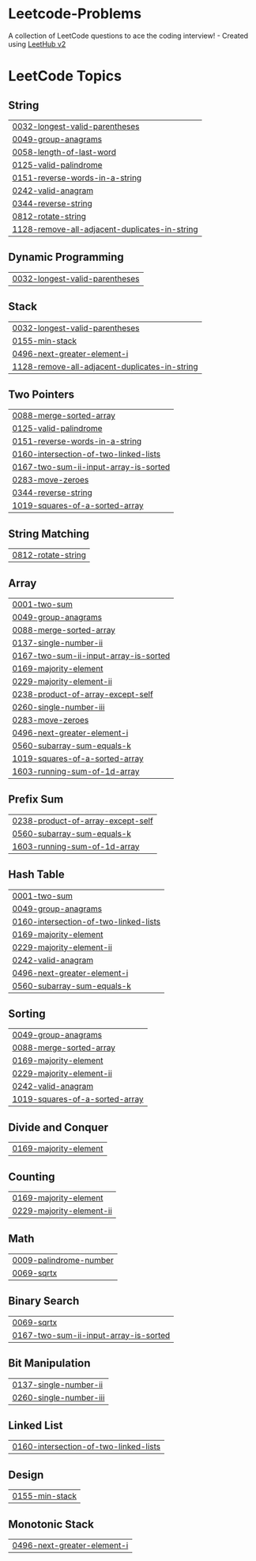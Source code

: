 # Leetcode-Problems
A collection of LeetCode questions to ace the coding interview! - Created using [LeetHub v2](https://github.com/arunbhardwaj/LeetHub-2.0)

<!---LeetCode Topics Start-->
# LeetCode Topics
## String
|  |
| ------- |
| [0032-longest-valid-parentheses](https://github.com/Krisanth-21/Leetcode-Problems/tree/master/0032-longest-valid-parentheses) |
| [0049-group-anagrams](https://github.com/Krisanth-21/Leetcode-Problems/tree/master/0049-group-anagrams) |
| [0058-length-of-last-word](https://github.com/Krisanth-21/Leetcode-Problems/tree/master/0058-length-of-last-word) |
| [0125-valid-palindrome](https://github.com/Krisanth-21/Leetcode-Problems/tree/master/0125-valid-palindrome) |
| [0151-reverse-words-in-a-string](https://github.com/Krisanth-21/Leetcode-Problems/tree/master/0151-reverse-words-in-a-string) |
| [0242-valid-anagram](https://github.com/Krisanth-21/Leetcode-Problems/tree/master/0242-valid-anagram) |
| [0344-reverse-string](https://github.com/Krisanth-21/Leetcode-Problems/tree/master/0344-reverse-string) |
| [0812-rotate-string](https://github.com/Krisanth-21/Leetcode-Problems/tree/master/0812-rotate-string) |
| [1128-remove-all-adjacent-duplicates-in-string](https://github.com/Krisanth-21/Leetcode-Problems/tree/master/1128-remove-all-adjacent-duplicates-in-string) |
## Dynamic Programming
|  |
| ------- |
| [0032-longest-valid-parentheses](https://github.com/Krisanth-21/Leetcode-Problems/tree/master/0032-longest-valid-parentheses) |
## Stack
|  |
| ------- |
| [0032-longest-valid-parentheses](https://github.com/Krisanth-21/Leetcode-Problems/tree/master/0032-longest-valid-parentheses) |
| [0155-min-stack](https://github.com/Krisanth-21/Leetcode-Problems/tree/master/0155-min-stack) |
| [0496-next-greater-element-i](https://github.com/Krisanth-21/Leetcode-Problems/tree/master/0496-next-greater-element-i) |
| [1128-remove-all-adjacent-duplicates-in-string](https://github.com/Krisanth-21/Leetcode-Problems/tree/master/1128-remove-all-adjacent-duplicates-in-string) |
## Two Pointers
|  |
| ------- |
| [0088-merge-sorted-array](https://github.com/Krisanth-21/Leetcode-Problems/tree/master/0088-merge-sorted-array) |
| [0125-valid-palindrome](https://github.com/Krisanth-21/Leetcode-Problems/tree/master/0125-valid-palindrome) |
| [0151-reverse-words-in-a-string](https://github.com/Krisanth-21/Leetcode-Problems/tree/master/0151-reverse-words-in-a-string) |
| [0160-intersection-of-two-linked-lists](https://github.com/Krisanth-21/Leetcode-Problems/tree/master/0160-intersection-of-two-linked-lists) |
| [0167-two-sum-ii-input-array-is-sorted](https://github.com/Krisanth-21/Leetcode-Problems/tree/master/0167-two-sum-ii-input-array-is-sorted) |
| [0283-move-zeroes](https://github.com/Krisanth-21/Leetcode-Problems/tree/master/0283-move-zeroes) |
| [0344-reverse-string](https://github.com/Krisanth-21/Leetcode-Problems/tree/master/0344-reverse-string) |
| [1019-squares-of-a-sorted-array](https://github.com/Krisanth-21/Leetcode-Problems/tree/master/1019-squares-of-a-sorted-array) |
## String Matching
|  |
| ------- |
| [0812-rotate-string](https://github.com/Krisanth-21/Leetcode-Problems/tree/master/0812-rotate-string) |
## Array
|  |
| ------- |
| [0001-two-sum](https://github.com/Krisanth-21/Leetcode-Problems/tree/master/0001-two-sum) |
| [0049-group-anagrams](https://github.com/Krisanth-21/Leetcode-Problems/tree/master/0049-group-anagrams) |
| [0088-merge-sorted-array](https://github.com/Krisanth-21/Leetcode-Problems/tree/master/0088-merge-sorted-array) |
| [0137-single-number-ii](https://github.com/Krisanth-21/Leetcode-Problems/tree/master/0137-single-number-ii) |
| [0167-two-sum-ii-input-array-is-sorted](https://github.com/Krisanth-21/Leetcode-Problems/tree/master/0167-two-sum-ii-input-array-is-sorted) |
| [0169-majority-element](https://github.com/Krisanth-21/Leetcode-Problems/tree/master/0169-majority-element) |
| [0229-majority-element-ii](https://github.com/Krisanth-21/Leetcode-Problems/tree/master/0229-majority-element-ii) |
| [0238-product-of-array-except-self](https://github.com/Krisanth-21/Leetcode-Problems/tree/master/0238-product-of-array-except-self) |
| [0260-single-number-iii](https://github.com/Krisanth-21/Leetcode-Problems/tree/master/0260-single-number-iii) |
| [0283-move-zeroes](https://github.com/Krisanth-21/Leetcode-Problems/tree/master/0283-move-zeroes) |
| [0496-next-greater-element-i](https://github.com/Krisanth-21/Leetcode-Problems/tree/master/0496-next-greater-element-i) |
| [0560-subarray-sum-equals-k](https://github.com/Krisanth-21/Leetcode-Problems/tree/master/0560-subarray-sum-equals-k) |
| [1019-squares-of-a-sorted-array](https://github.com/Krisanth-21/Leetcode-Problems/tree/master/1019-squares-of-a-sorted-array) |
| [1603-running-sum-of-1d-array](https://github.com/Krisanth-21/Leetcode-Problems/tree/master/1603-running-sum-of-1d-array) |
## Prefix Sum
|  |
| ------- |
| [0238-product-of-array-except-self](https://github.com/Krisanth-21/Leetcode-Problems/tree/master/0238-product-of-array-except-self) |
| [0560-subarray-sum-equals-k](https://github.com/Krisanth-21/Leetcode-Problems/tree/master/0560-subarray-sum-equals-k) |
| [1603-running-sum-of-1d-array](https://github.com/Krisanth-21/Leetcode-Problems/tree/master/1603-running-sum-of-1d-array) |
## Hash Table
|  |
| ------- |
| [0001-two-sum](https://github.com/Krisanth-21/Leetcode-Problems/tree/master/0001-two-sum) |
| [0049-group-anagrams](https://github.com/Krisanth-21/Leetcode-Problems/tree/master/0049-group-anagrams) |
| [0160-intersection-of-two-linked-lists](https://github.com/Krisanth-21/Leetcode-Problems/tree/master/0160-intersection-of-two-linked-lists) |
| [0169-majority-element](https://github.com/Krisanth-21/Leetcode-Problems/tree/master/0169-majority-element) |
| [0229-majority-element-ii](https://github.com/Krisanth-21/Leetcode-Problems/tree/master/0229-majority-element-ii) |
| [0242-valid-anagram](https://github.com/Krisanth-21/Leetcode-Problems/tree/master/0242-valid-anagram) |
| [0496-next-greater-element-i](https://github.com/Krisanth-21/Leetcode-Problems/tree/master/0496-next-greater-element-i) |
| [0560-subarray-sum-equals-k](https://github.com/Krisanth-21/Leetcode-Problems/tree/master/0560-subarray-sum-equals-k) |
## Sorting
|  |
| ------- |
| [0049-group-anagrams](https://github.com/Krisanth-21/Leetcode-Problems/tree/master/0049-group-anagrams) |
| [0088-merge-sorted-array](https://github.com/Krisanth-21/Leetcode-Problems/tree/master/0088-merge-sorted-array) |
| [0169-majority-element](https://github.com/Krisanth-21/Leetcode-Problems/tree/master/0169-majority-element) |
| [0229-majority-element-ii](https://github.com/Krisanth-21/Leetcode-Problems/tree/master/0229-majority-element-ii) |
| [0242-valid-anagram](https://github.com/Krisanth-21/Leetcode-Problems/tree/master/0242-valid-anagram) |
| [1019-squares-of-a-sorted-array](https://github.com/Krisanth-21/Leetcode-Problems/tree/master/1019-squares-of-a-sorted-array) |
## Divide and Conquer
|  |
| ------- |
| [0169-majority-element](https://github.com/Krisanth-21/Leetcode-Problems/tree/master/0169-majority-element) |
## Counting
|  |
| ------- |
| [0169-majority-element](https://github.com/Krisanth-21/Leetcode-Problems/tree/master/0169-majority-element) |
| [0229-majority-element-ii](https://github.com/Krisanth-21/Leetcode-Problems/tree/master/0229-majority-element-ii) |
## Math
|  |
| ------- |
| [0009-palindrome-number](https://github.com/Krisanth-21/Leetcode-Problems/tree/master/0009-palindrome-number) |
| [0069-sqrtx](https://github.com/Krisanth-21/Leetcode-Problems/tree/master/0069-sqrtx) |
## Binary Search
|  |
| ------- |
| [0069-sqrtx](https://github.com/Krisanth-21/Leetcode-Problems/tree/master/0069-sqrtx) |
| [0167-two-sum-ii-input-array-is-sorted](https://github.com/Krisanth-21/Leetcode-Problems/tree/master/0167-two-sum-ii-input-array-is-sorted) |
## Bit Manipulation
|  |
| ------- |
| [0137-single-number-ii](https://github.com/Krisanth-21/Leetcode-Problems/tree/master/0137-single-number-ii) |
| [0260-single-number-iii](https://github.com/Krisanth-21/Leetcode-Problems/tree/master/0260-single-number-iii) |
## Linked List
|  |
| ------- |
| [0160-intersection-of-two-linked-lists](https://github.com/Krisanth-21/Leetcode-Problems/tree/master/0160-intersection-of-two-linked-lists) |
## Design
|  |
| ------- |
| [0155-min-stack](https://github.com/Krisanth-21/Leetcode-Problems/tree/master/0155-min-stack) |
## Monotonic Stack
|  |
| ------- |
| [0496-next-greater-element-i](https://github.com/Krisanth-21/Leetcode-Problems/tree/master/0496-next-greater-element-i) |
<!---LeetCode Topics End-->